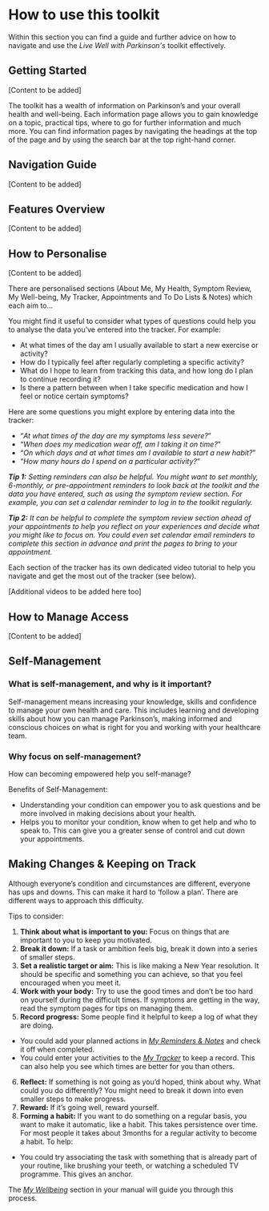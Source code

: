 # How to use this toolkit

Within this section you can find a guide and further advice on how to navigate and use the _Live Well with Parkinson's_ toolkit effectively.

## Getting Started

[Content to be added]

The toolkit has a wealth of information on Parkinson’s and your overall health and well-being. Each information page allows you to gain knowledge on a topic, practical tips, where to go for further information and much more. You can find information pages by navigating the headings at the top of the page and by using the search bar at the top right-hand corner.

## Navigation Guide

[Content to be added]

## Features Overview

[Content to be added]

## How to Personalise

[Content to be added]

There are personalised sections (About Me, My Health, Symptom Review, My Well-being, My Tracker, Appointments and To Do Lists & Notes) which each aim to...

You might find it useful to consider what types of questions could help you to analyse the data you’ve entered into the tracker. For example:

- At what times of the day am I usually available to start a new exercise or activity?
- How do I typically feel after regularly completing a specific activity?
- What do I hope to learn from tracking this data, and how long do I plan to continue recording it?
- Is there a pattern between when I take specific medication and how I feel or notice certain symptoms?

Here are some questions you might explore by entering data into the tracker:

- “_At what times of the day are my symptoms less severe?_”
- “_When does my medication wear off, am I taking it on time?_”
- “_On which days and at what times am I available to start a new habit?_”
- “_How many hours do I spend on a particular activity?_”

_**Tip 1:** Setting reminders can also be helpful. You might want to set monthly, 6-monthly, or pre-appointment reminders to look back at the toolkit and the data you have entered, such as using the symptom review section. For example, you can set a calendar reminder to log in to the toolkit regularly._

_**Tip 2:** It can be helpful to complete the symptom review section ahead of your appointments to help you reflect on your experiences and decide what you might like to focus on. You could even set calendar email reminders to complete this section in advance and print the pages to bring to your appointment._

Each section of the tracker has its own dedicated video tutorial to help you navigate and get the most out of the tracker (see below).

[Additional videos to be added here too]

## How to Manage Access

[Content to be added]

## Self-Management

### What is self-management, and why is it important?

Self-management means increasing your knowledge, skills and confidence to manage your own health and care. This includes learning and developing skills about how you can manage Parkinson’s, making informed and conscious choices on what is right for you and working with your healthcare team.

### Why focus on self-management?

How can becoming empowered help you self-manage?

Benefits of Self-Management:

- Understanding your condition can empower you to ask questions and be more involved in making decisions about your health.
- Helps you to monitor your condition, know when to get help and who to speak to. This can give you a greater sense of control and cut down your appointments.

## Making Changes & Keeping on Track

Although everyone’s condition and circumstances are different, everyone has ups and downs. This can make it hard to ‘follow a plan’. There are different ways to approach this difficulty. 
 
Tips to consider: 
1.	**Think about what is important to you:** Focus on things that are important to you to keep you motivated. 
2.	**Break it down:** If a task or ambition feels big, break it down into a series of smaller steps. 
3.	**Set a realistic target or aim:** This is like making a New Year resolution. It should be specific and something you can achieve, so that you feel encouraged when you meet it. 
4.	**Work with your body:** Try to use the good times and don’t be too hard on yourself during the difficult times. If symptoms are getting in the way, read the symptom pages for tips on managing them. 
5.	**Record progress:** Some people find it helpful to keep a log of what they are doing. 
- You could add your planned actions in <a href="/learn/my-reminders-and-notes" class="internal-link">_My Reminders & Notes_</a> and check it off when completed.
- You could enter your activities to the <a href="/learn/my-tracker" class="internal-link">_My Tracker_</a> to keep a record. 
This can also help you see which times are better for you than others. 
6.	**Reflect:** If something is not going as you’d hoped, think about why. What could you do differently? You might need to break it down into even smaller steps to make progress. 
7.	**Reward:** If it’s going well, reward yourself. 
8.	**Forming a habit:** If you want to do something on a regular basis, you want to make it automatic, like a habit. This takes persistence over time. For most people it takes about 3months for a regular activity to become a habit. To help:
- You could try associating the task with something that is already part of your routine, like brushing your teeth, or watching a scheduled TV programme. This gives an anchor. 
 
The <a href="/learn/my-wellbeing" class="internal-link">_My Wellbeing_</a> section in your manual will guide you through this process. 

